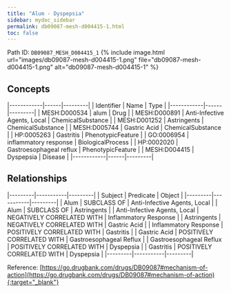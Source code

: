 ```yaml
---
title: "Alum - Dyspepsia"
sidebar: mydoc_sidebar
permalink: db09087-mesh-d004415-1.html
toc: false 
---
```



Path ID: `DB09087_MESH_D004415_1`
{% include image.html url="images/db09087-mesh-d004415-1.png" file="db09087-mesh-d004415-1.png" alt="db09087-mesh-d004415-1" %}

## Concepts

|------------|------|---------|
| Identifier | Name | Type    |
|------------|------|---------|
| MESH:D000534 | alum | Drug |
| MESH:D000891 | Anti-Infective Agents, Local | ChemicalSubstance |
| MESH:D001252 | Astringents | ChemicalSubstance |
| MESH:D005744 | Gastric Acid | ChemicalSubstance |
| HP:0005263 | Gastritis | PhenotypicFeature |
| GO:0006954 | inflammatory response | BiologicalProcess |
| HP:0002020 | Gastroesophageal reflux | PhenotypicFeature |
| MESH:D004415 | Dyspepsia | Disease |
|------------|------|---------|

## Relationships

|---------|-----------|---------|
| Subject | Predicate | Object  |
|---------|-----------|---------|
| Alum | SUBCLASS OF | Anti-Infective Agents, Local |
| Alum | SUBCLASS OF | Astringents |
| Anti-Infective Agents, Local | NEGATIVELY CORRELATED WITH | Inflammatory Response |
| Astringents | NEGATIVELY CORRELATED WITH | Gastric Acid |
| Inflammatory Response | POSITIVELY CORRELATED WITH | Gastritis |
| Gastric Acid | POSITIVELY CORRELATED WITH | Gastroesophageal Reflux |
| Gastroesophageal Reflux | POSITIVELY CORRELATED WITH | Dyspepsia |
| Gastritis | POSITIVELY CORRELATED WITH | Dyspepsia |
|---------|-----------|---------|

Reference: [https://go.drugbank.com/drugs/DB09087#mechanism-of-action](https://go.drugbank.com/drugs/DB09087#mechanism-of-action){:target="_blank"}
